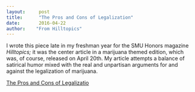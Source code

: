 ```yaml
---
layout:     post
title:      "The Pros and Cons of Legalization"
date:       2016-04-22
author:    "From Hilltopics"
---
```


I wrote this piece late in my freshman year for the SMU Honors magazine *Hilltopics;* it was the center article in a marijuana themed edition, which was, of course, released on April 20th. My article attempts a balance of satirical humor mixed with the real and unpartisan arguments for and against the legalization of marijuana. 

[The Pros and Cons of Legalizatio](https://hilltopicssmu.wordpress.com/2016/04/22/arguments-for-the-legalization-of-marijuana/)